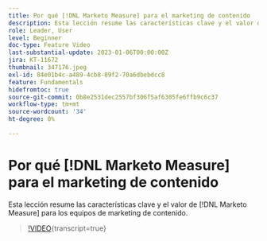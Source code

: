 ```yaml
---
title: Por qué [!DNL Marketo Measure] para el marketing de contenido
description: Esta lección resume las características clave y el valor de  [!DNL Marketo Measure] para los equipos de marketing de contenido.
role: Leader, User
level: Beginner
doc-type: Feature Video
last-substantial-update: 2023-01-06T00:00:00Z
jira: KT-11672
thumbnail: 347176.jpeg
exl-id: 84e01b4c-a489-4cb8-89f2-70a6dbebdcc8
feature: Fundamentals
hidefromtoc: true
source-git-commit: 0b8e2531dec2557bf306f5af6305fe6ffb9c6c37
workflow-type: tm+mt
source-wordcount: '34'
ht-degree: 0%

---
```


# Por qué [!DNL Marketo Measure] para el marketing de contenido

Esta lección resume las características clave y el valor de [!DNL Marketo Measure] para los equipos de marketing de contenido.

>[!VIDEO](https://video.tv.adobe.com/v/347176/?learn=on){transcript=true}
